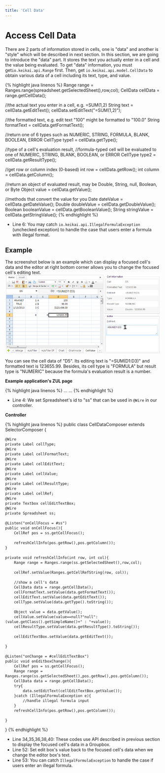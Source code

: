 ```yaml
---
title: 'Cell Data'
---
```


# Access Cell Data

There are 2 parts of information stored in cells, one is "data" and
another is "style" which will be described in next section. In this
section, we are going to introduce the "data" part. It stores the text
you actually enter in a cell and the value being evaluated. To get
"data" information, you must get`io.keikai.api.Range` first. Then,
get `io.keikai.api.model.CellData` to obtain various data of a cell including its text, type, and value.

{% highlight java linenos %}
Range range = Ranges.range(spreadsheet.getSelectedSheet(),row,col);
CellData cellData = range.getCellData();

//the actual text you enter in a cell, e.g. =SUM(1,2)
String text = cellData.getEditText();
cellData.setEditText("=SUM(1,2)");

//the formatted text, e.g. edit text "100" might be formatted to "100.0"
String formatText = cellData.getFormatText();

//return one of 6 types such as NUMERIC, STRING, FORMULA, BLANK, BOOLEAN, ERROR
CellType type1 = cellData.getType();

//type of a cell's evaluation result,
//formula-typed cell will be evaluated to one of NUMERIC, STRING, BLANK, BOOLEAN, or ERROR
CellType type2 =  cellData.getResultType();

//get row or column index (0-based)
int row = cellData.getRow();
int column = cellData.getColumn();

//return an object of evaluated result, may be Double, String, null, Boolean, or Byte
Object value = cellData.getValue();

//methods that convert the value for you
Date dateValue = cellData.getDateValue();
Double doubleValue = cellData.getDoubleValue();
Boolean booleanValue = cellData.getBooleanValue();
String stringValue = cellData.getStringValue();
{% endhighlight %}

  - Line 6: You may catch
    `io.keikai.api.IllegalFormulaException` (unchecked exception) to handle 
    the case that users enter a formula with illegal format.

## Example

The screenshot below is an example which can display a focused cell's
data and the editor at right bottom corner allows you to change the
focused cell's editing text. ![center](/assets/images/dev-ref/Zss-essentials-cellData.png)

You can see the cell data of "D5". Its editing text is "=SUM(D1:D3)" and
formatted text is 123655.99. Besides, its cell type is "FORMULA" but
result type is "NUMERIC" because the formula's evaluation result is a
number.

**Example application's ZUL page**

{% highlight java linenos %}
    <window hflex="1" vflex="1"
        apply="io.keikai.essential.CellDataComposer">
        <hlayout hflex="1" vflex="1">
            <spreadsheet id="ss" hflex="1" vflex="1"
                showFormulabar="true" showContextMenu="true" showToolbar="true"
                showSheetbar="true" maxVisibleRows="100" maxVisibleColumns="40"
                src="/WEB-INF/books/sample.xlsx" selectedSheet="CellValue"/>
            <vlayout width="300px" vflex="1">
                <groupbox hflex="1" vflex="1">
                    <caption label="Cell Information" />
                    ...
                </groupbox>
                <groupbox hflex="1" vflex="1">
                    <caption label="Editor" />
                    ...
                </groupbox>
            </vlayout>
        </hlayout>
    </window>
{% endhighlight %}

  - Line 4: We set Spreadsheet's id to "ss" that can be used in `@Wire`
    in our controller.

**Controller**

{% highlight java linenos %}
public class CellDataComposer extends SelectorComposer {

    @Wire
    private Label cellType;
    @Wire
    private Label cellFormatText;
    @Wire
    private Label cellEditText;
    @Wire
    private Label cellValue;
    @Wire
    private Label cellResultType;
    @Wire
    private Label cellRef;
    @Wire
    private Textbox cellEditTextBox;
    @Wire
    private Spreadsheet ss;

    @Listen("onCellFocus = #ss")
    public void onCellFocus(){
        CellRef pos = ss.getCellFocus();
        
        refreshCellInfo(pos.getRow(),pos.getColumn());      
    }
    
    private void refreshCellInfo(int row, int col){
        Range range = Ranges.range(ss.getSelectedSheet(),row,col);
        
        cellRef.setValue(Ranges.getCellRefString(row, col));

        //show a cell's data
        CellData data = range.getCellData();
        cellFormatText.setValue(data.getFormatText());
        cellEditText.setValue(data.getEditText());
        cellType.setValue(data.getType().toString());
        
        Object value = data.getValue();
        cellValue.setValue(value==null?"null":(value.getClass().getSimpleName()+" : "+value));
        cellResultType.setValue(data.getResultType().toString());
        
        cellEditTextBox.setValue(data.getEditText());
        
    }
    
    @Listen("onChange = #cellEditTextBox")
    public void onEditboxChange(){
        CellRef pos = ss.getCellFocus();
        Range range = Ranges.range(ss.getSelectedSheet(),pos.getRow(),pos.getColumn());
        CellData data = range.getCellData();
        try{
            data.setEditText(cellEditTextBox.getValue());
        }catch (IllegalFormulaException e){
            //handle illegal formula input
        }
        refreshCellInfo(pos.getRow(),pos.getColumn());
        
    }
}
{% endhighlight %}

  - Line 34,35,36,38,40: These codes use API described in previous
    section to display the focused cell's data in a Groupbox.
  - Line 52: Set edit box's value back to the focused cell's data when
    we change the editor box's text.
  - Line 53: You can catch `IllegalFormulaException` to handle the case
    if users enter an illegal formula.
